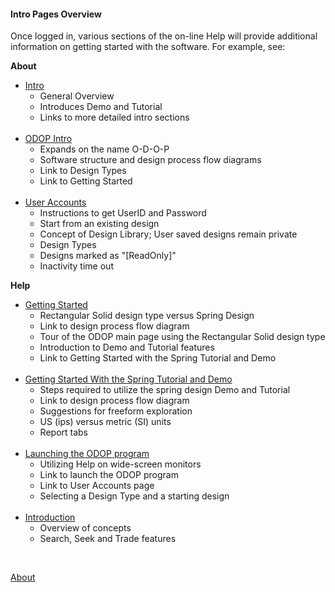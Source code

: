#### Intro Pages Overview

Once logged in, various sections of the on-line Help will provide additional information on getting started with the software.
For example, see:  

**About**
*  [Intro](intro)  
   + General Overview
   + Introduces Demo and Tutorial
   + Links to more detailed intro sections   
&nbsp;
*  [ODOP Intro](ODOPintro)  
   + Expands on the name O-D-O-P
   + Software structure and design process flow diagrams
   + Link to Design Types
   + Link to Getting Started  
&nbsp;
*  [User Accounts](userAccounts)  
   + Instructions to get UserID and Password
   + Start from an existing design
   + Concept of Design Library; User saved designs remain private
   + Design Types
   + Designs marked as "[ReadOnly]"
   + Inactivity time out   

**Help**
*  [Getting Started](./Help/gettingStarted)  
   + Rectangular Solid design type versus Spring Design
   + Link to design process flow diagram
   + Tour of the ODOP main page using the Rectangular Solid design type
   + Introduction to Demo and Tutorial features
   + Link to Getting Started with the Spring Tutorial and Demo  
&nbsp;
*  [Getting Started With the Spring Tutorial and Demo](./Help/gettingStartedSpring)  
   + Steps required to utilize the spring design Demo and Tutorial
   + Link to design process flow diagram
   + Suggestions for freeform exploration
   + US (ips) versus metric (SI) units
   + Report tabs   
&nbsp;
*  [Launching the ODOP program](./Help/launchODOP)  
   + Utilizing Help on wide-screen monitors
   + Link to launch the ODOP program
   + Link to User Accounts page
   + Selecting a Design Type and a starting design  
&nbsp;
*  [Introduction](./Help/introduction)  
   + Overview of concepts
   + Search, Seek and Trade features   
   
&nbsp;

[About](./)   
